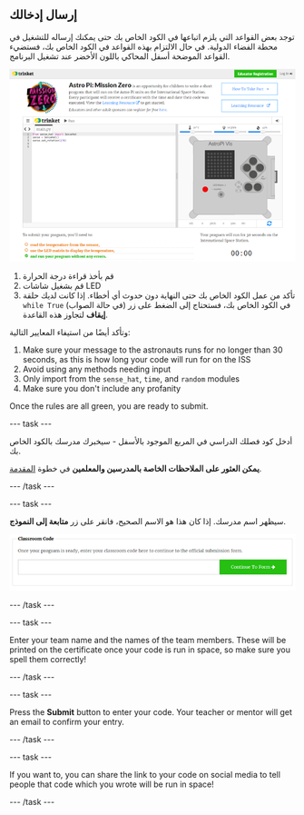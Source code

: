 ## إرسال إدخالك

توجد بعض القواعد التي يلزم اتباعها في الكود الخاص بك حتى يمكنك إرساله للتشغيل في محطة الفضاء الدولية. في حال الالتزام بهذه القواعد في الكود الخاص بك، فستضيء القواعد الموضحة أسفل المحاكي باللون الأخضر عند تشغيل البرنامج.

![التحقق](images/validation.png)

1. قم بأخذ قراءة درجة الحرارة
2. قم بشغيل شاشات LED
3. تأكد من عمل الكود الخاص بك حتى النهاية دون حدوث أي أخطاء. إذا كانت لديك حلقة `while True` (في حالة الصواب) في الكود الخاص بك، فستحتاج إلى الضغط على زر **إيقاف** لتجاوز هذه القاعدة.

وتأكد أيضًا من استيفاء المعايير التالية:

1. Make sure your message to the astronauts runs for no longer than 30 seconds, as this is how long your code will run for on the ISS
2. Avoid using any methods needing input
3. Only import from the `sense_hat`, `time`, and `random` modules
4. Make sure you don't include any profanity

Once the rules are all green, you are ready to submit.

\--- task \---

أدخل كود فصلك الدراسي في المربع الموجود بالأسفل - سيخبرك مدرسك بالكود الخاص بك.

**يمكن العثور على الملاحظات الخاصة بالمدرسين والمعلمين** في خطوة [المقدمة](https://projects.raspberrypi.org/en/projects/astro-pi-mission-zero/1).

\--- /task \---

\--- task \---

سيظهر اسم مدرسك. إذا كان هذا هو الاسم الصحيح، فانقر على زر **متابعة إلى النموذج**.

![متابعة إلى النموذج](images/continue-to-form.png)

\--- /task \---

\--- task \---

Enter your team name and the names of the team members. These will be printed on the certificate once your code is run in space, so make sure you spell them correctly!

\--- /task \---

\--- task \---

Press the **Submit** button to enter your code. Your teacher or mentor will get an email to confirm your entry.

\--- /task \---

\--- task \---

If you want to, you can share the link to your code on social media to tell people that code which you wrote will be run in space!

\--- /task \---